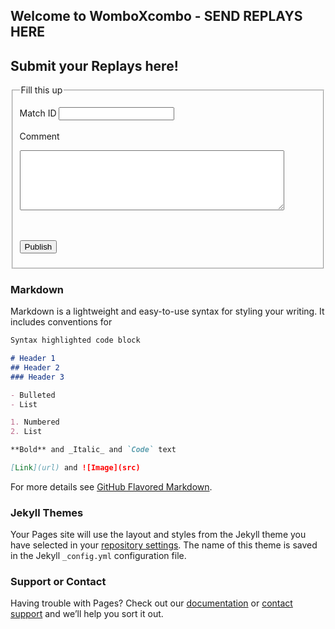 ## Welcome to WomboXcombo - SEND REPLAYS HERE

## Submit your Replays here!

<html lang="en">
<head>
<body>

<form action="" method="POST">
<fieldset>
<legend>Fill this up</legend>

<label for="Match ID">Match ID</label>
<input type="text" name="Match ID" id="Match ID" value="" maxlength="200" />
<br /><br />
<label for="comment">Comment</label>
<textarea rows="6" cols="50" name="comment" id="comment"></textarea>
<br /><br />
<input type="submit" value="Publish"/>

</fieldset>


</form>

</body>
</head>
</html>

### Markdown

Markdown is a lightweight and easy-to-use syntax for styling your writing. It includes conventions for

```markdown
Syntax highlighted code block

# Header 1
## Header 2
### Header 3

- Bulleted
- List

1. Numbered
2. List

**Bold** and _Italic_ and `Code` text

[Link](url) and ![Image](src)
```

For more details see [GitHub Flavored Markdown](https://guides.github.com/features/mastering-markdown/).

### Jekyll Themes

Your Pages site will use the layout and styles from the Jekyll theme you have selected in your [repository settings](https://github.com/Luxferous/luxferous.github.io/settings). The name of this theme is saved in the Jekyll `_config.yml` configuration file.

### Support or Contact

Having trouble with Pages? Check out our [documentation](https://help.github.com/categories/github-pages-basics/) or [contact support](https://github.com/contact) and we’ll help you sort it out.
